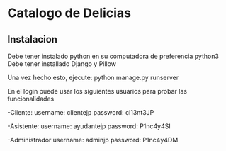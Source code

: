 Catalogo de Delicias
====================

Instalacion
-----------
Debe tener instalado python en su computadora de preferencia python3
Debe tener installado Django y Pillow

Una vez hecho esto, ejecute:
python manage.py runserver

En el login puede usar los siguientes usuarios para probar las funcionalidades

-Cliente:
username: clientejp
password: cl13nt3JP

-Asistente:
username: ayudantejp
password: P1nc4y4SI

-Administrador
username: adminjp
password: P1nc4y4DM
